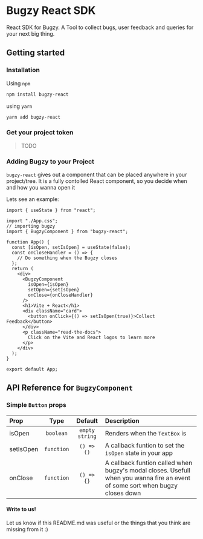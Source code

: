 # Bugzy React SDK

React SDK for Bugzy. A Tool to collect bugs, user feedback and queries for your next big thing.

## Getting started

### Installation

Using `npm`

```bash
npm install bugzy-react
```

using `yarn`

```bash
yarn add bugzy-react
```

### Get your project token

> TODO

### Adding Bugzy to your Project

`bugzy-react` gives out a component that can be placed anywhere in your project/tree. It is a fully contolled React component, so you decide when and how you wanna open it

Lets see an example:

```tsx
import { useState } from "react";

import "./App.css";
// importing bugzy
import { BugzyComponent } from "bugzy-react";

function App() {
  const [isOpen, setIsOpen] = useState(false);
  const onCloseHandler = () => {
    // Do something when the Bugzy closes
  };
  return (
    <div>
      <BugzyComponent
        isOpen={isOpen}
        setOpen={setIsOpen}
        onClose={onCloseHandler}
      />
      <h1>Vite + React</h1>
      <div className="card">
        <button onClick={() => setIsOpen(true)}>Collect Feedback</button>
      </div>
      <p className="read-the-docs">
        Click on the Vite and React logos to learn more
      </p>
    </div>
  );
}

export default App;
```

## API Reference for `BugzyComponent`

### Simple `Button` props

| Prop      |    Type    |    Default     | Description                                                                                                                   |
| :-------- | :--------: | :------------: | :---------------------------------------------------------------------------------------------------------------------------- |
| isOpen    | `boolean`  | `empty string` | Renders when the `TextBox` is                                                                                                 |
| setIsOpen | `function` |   `() => ()`   | A callback funtion to set the `isOpen` state in your app                                                                      |
| onClose   | `function` |   `() => {}`   | A callback funtion called when bugzy's modal closes. Usefull when you wanna fire an event of some sort when bugzy closes down |

#### Write to us!

Let us know if this README.md was useful or the things that you think are missing from it :)
